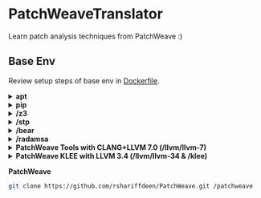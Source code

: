 # PatchWeaveTranslator

Learn patch analysis techniques from PatchWeave :)



## Base Env

Review setup steps of base env in [Dockerfile](./doc/Dockerfile).

<details><summary><b>apt</b></summary>

```bash
apt-get update && apt-get install -y \
    autoconf \
    apt-transport-https \
    bison \
    ca-certificates \
    cmake \
    curl \
    flex \
    git \
    google-perftools \
    libboost-all-dev \
    libgoogle-perftools-dev \
    libncurses5-dev \
    minisat \
    nano \
    ninja \
    perl \
    python \
    python-pip \
    software-properties-common \
    subversion \
    unzip \
    zlib1g-dev \
    wget
```

</details>

<details><summary><b>pip</b></summary>

```bash
/usr/bin/pip install --upgrade pip && pip install \
    pysmt \
    six \
    wllvm
```

</details>

<details><summary><b>/z3</b></summary>

```bash
git clone https://github.com/Z3Prover/z3.git /z3;

cd /z3
git checkout z3-4.8.1
python scripts/mk_make.py

cd /z3/build
make -j32 install

export PYTHONPATH=/z3/build/python
echo "Y" | pysmt-install --z3
```

</details>

<details><summary><b>/stp</b></summary>

```bash
mkdir /stp
git clone https://github.com/stp/stp.git /stp/source
mkdir /stp/build

cd /stp/build
cmake ../source/
make -j32 install
```

</details>

<details><summary><b>/bear</b></summary>

```bash
mkdir /bear
git clone https://github.com/rizsotto/Bear.git /bear/source

cd /bear/source
git checkout 2.2.1
mkdir /bear/build

cd /bear/build
cmake ../source
make -j32 install
```

</details>

<details><summary><b>/radamsa</b></summary>

```bash
git clone https://gitlab.com/akihe/radamsa.git /radamsa

cd /radamsa
git checkout 30770f6e
make install
```

</details>

<details><summary><b>PatchWeave Tools with CLANG+LLVM 7.0 (/llvm/llvm-7)</b></summary>

```bash
wget -O - https://apt.llvm.org/llvm-snapshot.gpg.key| apt-key add -
apt-add-repository "deb http://apt.llvm.org/xenial/ llvm-toolchain-xenial-7 main"
apt-get update && DEBIAN_FRONTEND=noninteractive apt-get install -y  --no-install-recommends --force-yes \
    clang-7


mkdir -p /llvm/llvm-7
git clone http://llvm.org/git/llvm.git /llvm/llvm-7/source
cd /llvm/llvm-7/source
git checkout release_70

svn co https://llvm.org/svn/llvm-project/cfe/tags/RELEASE_700/final/       /llvm/llvm-7/source/tools/clang
svn co http://llvm.org/svn/llvm-project/compiler-rt/tags/RELEASE_700/final /llvm/llvm-7/source/projects/compiler-rt

git clone https://github.com/llvm-mirror/clang-tools-extra.git /llvm/llvm-7/source/tools/clang/tools/clang-extra
cd /llvm/llvm-7/source/tools/clang/tools/clang-extra
git checkout release_70

git clone https://github.com/rshariffdeen/clang-tools.git /llvm/llvm-7/source/tools/clang/tools/clang-tools

echo "add_clang_subdirectory(clang-tools)" >> /llvm/llvm-7/source/tools/clang/tools/CMakeLists.txt
echo "add_clang_subdirectory(clang-extra)" >> /llvm/llvm-7/source/tools/clang/tools/CMakeLists.txt

mkdir /llvm/llvm-7/build
cd    /llvm/llvm-7/build
cmake /llvm/llvm-7/source -DCMAKE_C_COMPILER=clang-7 -DCMAKE_CXX_COMPILER=clang++-7 \
                          -DCMAKE_BUILD_TYPE=Release \
                          -DCMAKE_ENABLE_ASSERTIONS=OFF \
                          -DLLVM_ENABLE_WERROR=OFF \
                          -DLLVM_TARGETS_TO_BUILD=X86 \
                          -DCMAKE_CXX_FLAGS="-std=c++11"

make -j32 install
```

</details>

<details><summary><b>PatchWeave KLEE with LLVM 3.4 (/llvm/llvm-34 & /klee)</b></summary>

```bash
mkdir -p /llvm/llvm-34

svn co http://llvm.org/svn/llvm-project/llvm/tags/RELEASE_34/final         /llvm/llvm-34/source
svn co http://llvm.org/svn/llvm-project/cfe/tags/RELEASE_34/final          /llvm/llvm-34/source/tools/clang
svn co http://llvm.org/svn/llvm-project/compiler-rt/tags/RELEASE_34/final  /llvm/llvm-34/source/projects/compiler-rt

mkdir /llvm/llvm-34/build
cd    /llvm/llvm-34/build
cmake /llvm/llvm-34/source -DCMAKE_C_COMPILER=clang-7 -DCMAKE_CXX_COMPILER=clang++-7 \
                           -DCMAKE_BUILD_TYPE=Release \
                           -DCMAKE_ENABLE_ASSERTIONS=OFF \
                           -DLLVM_ENABLE_WERROR=OFF \
                           -DLLVM_TARGETS_TO_BUILD=X86 \
                           -DCMAKE_CXX_FLAGS="-std=c++11"

make -j32 install

mkdir /klee

git clone https://github.com/klee/klee-uclibc.git /klee/uclibc
cd /klee/uclibc
./configure --make-llvm-lib
make -j32

curl -OL https://github.com/google/googletest/archive/release-1.7.0.zip
mv release-1.7.0.zip /klee/test.zip
cd /klee
unzip test.zip

git clone https://github.com/rshariffdeen/klee.git /klee/source
cd /klee/source
git checkout seedmode-external-calls

mkdir /klee/build
cd    /klee/build  
cmake /klee/source -DLLVM_CONFIG_BINARY=/llvm/llvm-34/build/bin/llvm-config \
                   -DCMAKE_CXX_FLAGS="-fno-rtti" \
                   -DENABLE_SOLVER_STP=ON \
                   -DENABLE_POSIX_RUNTIME=ON \
                   -DENABLE_KLEE_UCLIBC=ON \
                   -DKLEE_UCLIBC_PATH=/klee/uclibc \
                   -DGTEST_SRC_DIR=/klee/test \
                   -DENABLE_SYSTEM_TESTS=OFF \
                   -DENABLE_UNIT_TESTS=OFF
make -j32 install
```

</details>

<b>PatchWeave</b>

```bash
git clone https://github.com/rshariffdeen/PatchWeave.git /patchweave
```



## 